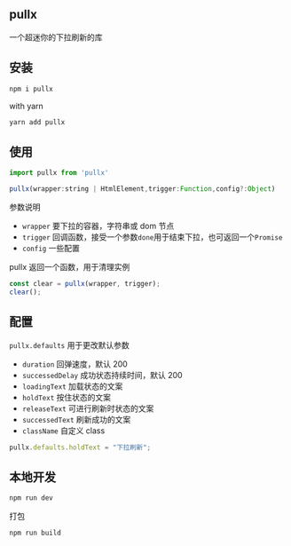 ## pullx

一个超迷你的下拉刷新的库

## 安装

```bash
npm i pullx
```

with yarn

```bash
yarn add pullx
```

## 使用

```js
import pullx from 'pullx'

pullx(wrapper:string | HtmlElement,trigger:Function,config?:Object)

```

参数说明

- `wrapper` 要下拉的容器，字符串或 dom 节点
- `trigger` 回调函数，接受一个参数`done`用于结束下拉，也可返回一个`Promise`
- `config` 一些配置

pullx 返回一个函数，用于清理实例

```js
const clear = pullx(wrapper, trigger);
clear();
```

## 配置

`pullx.defaults` 用于更改默认参数

- `duration` 回弹速度，默认 200
- `successedDelay` 成功状态持续时间，默认 200
- `loadingText` 加载状态的文案
- `holdText` 按住状态的文案
- `releaseText` 可进行刷新时状态的文案
- `successedText` 刷新成功的文案
- `className` 自定义 class

```js
pullx.defaults.holdText = "下拉刷新";
```


## 本地开发

```bash
npm run dev
```

打包
```bash
npm run build
```